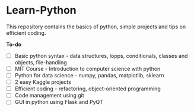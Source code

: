 # Learn-Python
This repository contains the basics of python, simple projects and tips on efficient coding.

**To-do**
- [ ] Basic python syntax - data structures, lopps, conditionals, classes and objects, file-handling
- [ ] MIT Course - Introduction to computer science with python
- [ ] Python for data science - numpy, pandas, matplotlib, sklearn
- [ ] 2 easy Kaggle projects
- [ ] Efficient coding - refactoring, object-oriented programming
- [ ] Code management using git 
- [ ] GUI in python using Flask and PyQT
